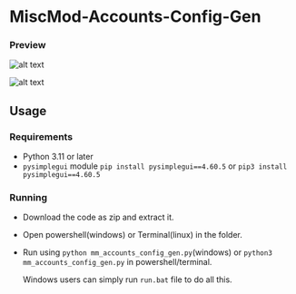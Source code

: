 # MiscMod-Accounts-Config-Gen
### Preview
![alt text](https://raw.githubusercontent.com/coyoteclan/MiscMod-Accounts-Config-Gen/main/photo1.png "Photo 1.png")

![alt text](https://raw.githubusercontent.com/coyoteclan/MiscMod-Accounts-Config-Gen/main/photo2.png "Logo Title Text 1")

## Usage
  ### Requirements
  - Python 3.11 or later
  - `pysimplegui` module
  `pip install pysimplegui==4.60.5`
  or `pip3 install pysimplegui==4.60.5`
    
  ### Running
  - Download the code as zip and extract it.
  - Open powershell(windows) or Terminal(linux) in the folder.
  - Run using `python mm_accounts_config_gen.py`(windows) or `python3 mm_accounts_config_gen.py` in powershell/terminal.

    Windows users can simply run `run.bat` file to do all this.

